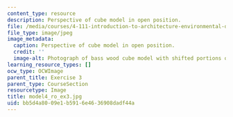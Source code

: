 ```yaml
---
content_type: resource
description: Perspective of cube model in open position.
file: /media/courses/4-111-introduction-to-architecture-environmental-design-spring-2014/bb5d4a8009e1b5916e4636908dadf44a_model4_ro_ex3.jpg
file_type: image/jpeg
image_metadata:
  caption: Perspective of cube model in open position.
  credit: ''
  image-alt: Photograph of bass wood cube model with shifted portions of the cube.
learning_resource_types: []
ocw_type: OCWImage
parent_title: Exercise 3
parent_type: CourseSection
resourcetype: Image
title: model4_ro_ex3.jpg
uid: bb5d4a80-09e1-b591-6e46-36908dadf44a
---
```

